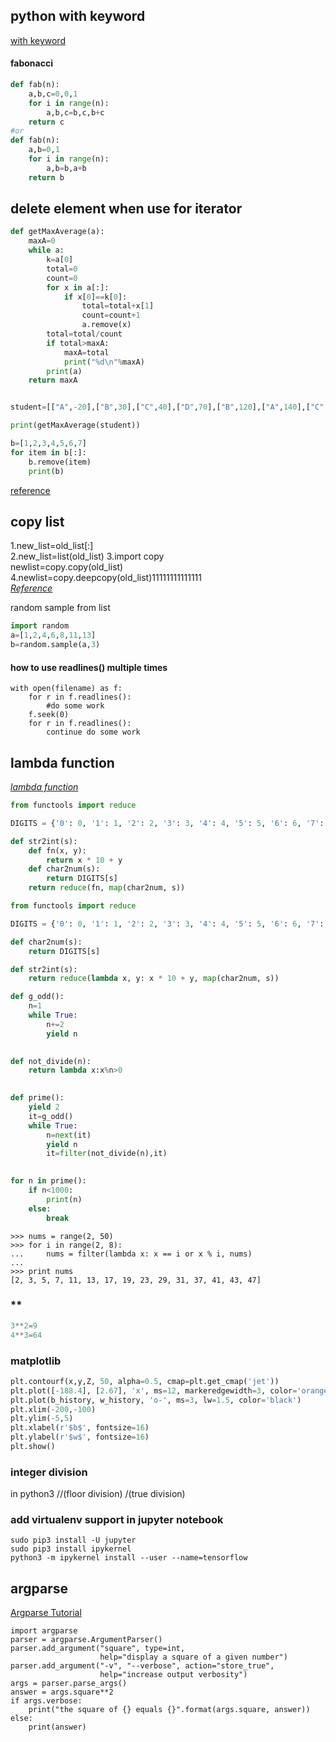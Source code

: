 ## python with keyword
[with keyword](http://preshing.com/20110920/the-python-with-statement-by-example/)  

#### fabonacci  
```python
def fab(n):
    a,b,c=0,0,1
    for i in range(n):
        a,b,c=b,c,b+c
    return c
#or
def fab(n):
    a,b=0,1
    for i in range(n):
        a,b=b,a+b
    return b
```

## delete element when use for iterator  
```python
def getMaxAverage(a):
    maxA=0
    while a:
        k=a[0]
        total=0
        count=0
        for x in a[:]:
            if x[0]==k[0]:
                total=total+x[1]
                count=count+1
                a.remove(x)
        total=total/count
        if total>maxA:
            maxA=total
            print("%d\n"%maxA)
        print(a)
    return maxA


student=[["A",-20],["B",30],["C",40],["D",70],["B",120],["A",140],["C",170],["C",200],["E",300]]

print(getMaxAverage(student))

b=[1,2,3,4,5,6,7]
for item in b[:]:
    b.remove(item)
    print(b)
```
[reference](http://www.cnblogs.com/bananaplan/p/remove-listitem-while-iterating.html)  

## copy list  
1.new_list=old_list[:]  
2.new_list=list(old_list)
3.import copy  
  newlist=copy.copy(old_list)  
4.newlist=copy.deepcopy(old_list)11111111111111  
[*Reference*](https://stackoverflow.com/questions/2612802/how-to-clone-or-copy-a-list)

random sample from list  
```python
import random
a=[1,2,4,6,8,11,13]
b=random.sample(a,3)
```
#### how to use readlines() multiple times
```
with open(filename) as f:
    for r in f.readlines():
        #do some work
    f.seek(0)
    for r in f.readlines():
        continue do some work
```

## lambda function  
[*lambda function*](http://www.secnetix.de/olli/Python/lambda_functions.hawk)  
```python
from functools import reduce

DIGITS = {'0': 0, '1': 1, '2': 2, '3': 3, '4': 4, '5': 5, '6': 6, '7': 7, '8': 8, '9': 9}

def str2int(s):
    def fn(x, y):
        return x * 10 + y
    def char2num(s):
        return DIGITS[s]
    return reduce(fn, map(char2num, s))
```
```python
from functools import reduce

DIGITS = {'0': 0, '1': 1, '2': 2, '3': 3, '4': 4, '5': 5, '6': 6, '7': 7, '8': 8, '9': 9}

def char2num(s):
    return DIGITS[s]

def str2int(s):
    return reduce(lambda x, y: x * 10 + y, map(char2num, s))
```

```python
def g_odd():
    n=1
    while True:
        n+=2
        yield n
        

def not_divide(n):
    return lambda x:x%n>0
    

def prime():
    yield 2
    it=g_odd()
    while True:
        n=next(it)
        yield n
        it=filter(not_divide(n),it)
    

for n in prime():
    if n<1000:
        print(n)
    else:
        break
```
```
>>> nums = range(2, 50) 
>>> for i in range(2, 8): 
...     nums = filter(lambda x: x == i or x % i, nums)
... 
>>> print nums
[2, 3, 5, 7, 11, 13, 17, 19, 23, 29, 31, 37, 41, 43, 47]
```
### **
```python
3**2=9
4**3=64
```
### matplotlib  
```python
plt.contourf(x,y,Z, 50, alpha=0.5, cmap=plt.get_cmap('jet'))
plt.plot([-188.4], [2.67], 'x', ms=12, markeredgewidth=3, color='orange')
plt.plot(b_history, w_history, 'o-', ms=3, lw=1.5, color='black')
plt.xlim(-200,-100)
plt.ylim(-5,5)
plt.xlabel(r'$b$', fontsize=16)
plt.ylabel(r'$w$', fontsize=16)
plt.show()
```
### integer division  
in python3 //(floor division) /(true division)  

### add virtualenv support in jupyter notebook  
```
sudo pip3 install -U jupyter
sudo pip3 install ipykernel
python3 -m ipykernel install --user --name=tensorflow
```

## argparse
[Argparse Tutorial](https://docs.python.org/3/howto/argparse.html)
```python3
import argparse
parser = argparse.ArgumentParser()
parser.add_argument("square", type=int,
                    help="display a square of a given number")
parser.add_argument("-v", "--verbose", action="store_true",
                    help="increase output verbosity")
args = parser.parse_args()
answer = args.square**2
if args.verbose:
    print("the square of {} equals {}".format(args.square, answer))
else:
    print(answer)
```
